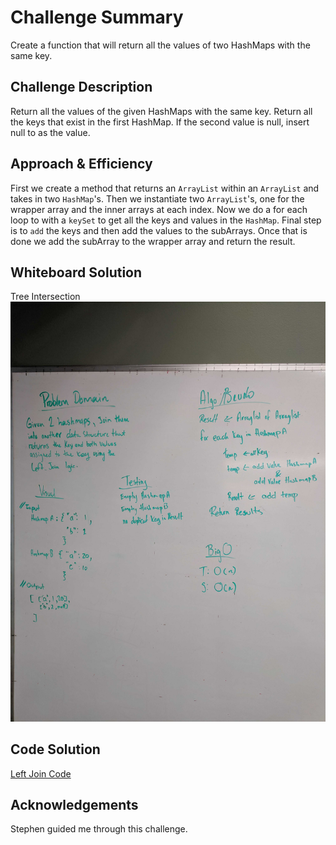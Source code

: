 # Challenge Summary
Create a function that will return all the values of two HashMaps with the same key.

## Challenge Description
Return all the values of the given HashMaps with the same key. Return all the keys that exist in the first HashMap.
If the second value is null, insert null to as the value.

## Approach & Efficiency
First we create a method that returns an `ArrayList` within an `ArrayList` and takes in two `HashMap`'s. Then we instantiate two `ArrayList`'s, 
one for the wrapper array and the inner arrays at each index. Now we do a for each loop to with a `keySet` to get all the keys and values in the `HashMap`. 
Final step is to `add` the keys and then add the values to the subArrays. Once that is done we add the subArray to the wrapper array and return the result.

## Whiteboard Solution
Tree Intersection ![Whiteboard solution](https://github.com/c23-repo/data-structures-and-algorithms/blob/master/code401Challenges/assets/img/LeftJoin.jpg)

## Code Solution
[Left Join Code](https://github.com/c23-repo/data-structures-and-algorithms/blob/master/code401Challenges/src/main/java/code401Challenges/TreeIntersection/TreeIntersection.java)

## Acknowledgements
Stephen guided me through this challenge.

